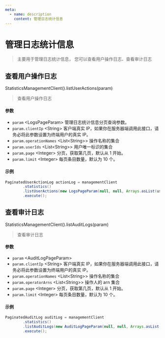```yaml
---
meta:
  - name: description
    content: 管理日志统计信息
---
```


# 管理日志统计信息

<LastUpdated/>


> 主要用于管理日志统计信息， 您可以查看用户操作日志、查看审计日志


## 查看用户操作日志

StatisticsManagementClient().listUserActions(param)

> 查看用户操作日志

#### 参数

- `param` \<LogsPageParam\> 管理日志统计信息分页查询参数。
- `param.clientIp` \<String\> 客户端真实 IP，如果你在服务器端调用此接口，请务必将此参数设置为终端用户的真实 IP。
- `param.operationNames` \<List\<String\>\> 操作名称的集合
- `param.userIds` \<List\<String\>\> 用户唯一标识的集合
- `param.page` \<Integer\> 分页，获取第几页，默认从 1 开始。
- `param.limit` \<Integer\> 每页条目数量，默认为 10 个。

#### 示例

```java
PaginatedUserActionLog actionLog = managementClient
        .statistics()
        .listUserActions(new LogsPageParam(null, null, Arrays.asList(user.getId()), 1, 10)
        .execute();
```

## 查看审计日志

StatisticsManagementClient().listAuditLogs(param)

> 查看审计日志

#### 参数

- `param` \<AuditLogPageParam\>
- `param.clientIp` \<String\> 客户端真实 IP，如果你在服务器端调用此接口，请务必将此参数设置为终端用户的真实 IP。
- `param.operationNames` \<List\<String\>\> 操作名称的集合
- `param.operatorArns` \<List\<String\>\> 操作人的 arn 集合
- `param.page` \<Integer\> 分页，获取第几页，默认从 1 开始。
- `param.limit` \<Integer\> 每页条目数量，默认为 10 个。

#### 示例

```java
PaginatedAuditLog auditLog = managementClient
        .statistics()
        .listAuditLogs(new AuditLogPageParam(null, null, Arrays.asList(user.getId()), 1, 10))
        .execute();
```


